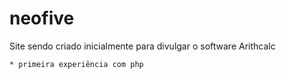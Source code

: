 # neofive
Site sendo criado inicialmente para divulgar o software Arithcalc

    * primeira experiência com php
